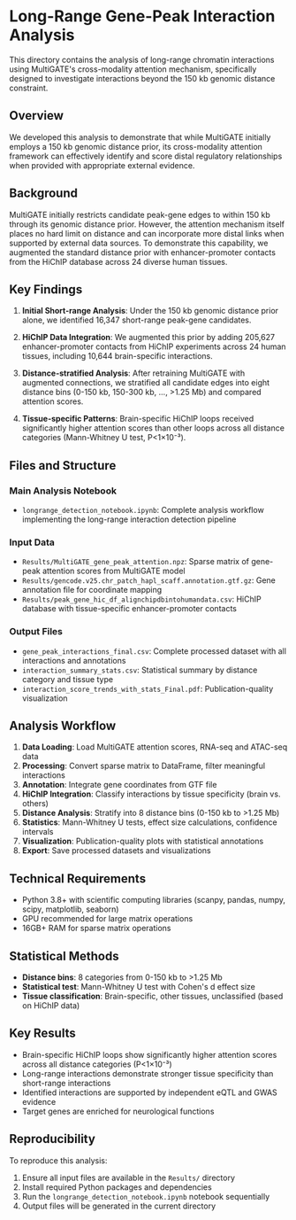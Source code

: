 # Long-Range Gene-Peak Interaction Analysis

This directory contains the analysis of long-range chromatin interactions using MultiGATE's cross-modality attention mechanism, specifically designed to investigate interactions beyond the 150 kb genomic distance constraint.

## Overview

We developed this analysis to demonstrate that while MultiGATE initially employs a 150 kb genomic distance prior, its cross-modality attention framework can effectively identify and score distal regulatory relationships when provided with appropriate external evidence.

## Background

MultiGATE initially restricts candidate peak-gene edges to within 150 kb through its genomic distance prior. However, the attention mechanism itself places no hard limit on distance and can incorporate more distal links when supported by external data sources. To demonstrate this capability, we augmented the standard distance prior with enhancer-promoter contacts from the HiChIP database across 24 diverse human tissues.

## Key Findings

1. **Initial Short-range Analysis**: Under the 150 kb genomic distance prior alone, we identified 16,347 short-range peak-gene candidates.

2. **HiChIP Data Integration**: We augmented this prior by adding 205,627 enhancer-promoter contacts from HiChIP experiments across 24 human tissues, including 10,644 brain-specific interactions.

3. **Distance-stratified Analysis**: After retraining MultiGATE with augmented connections, we stratified all candidate edges into eight distance bins (0-150 kb, 150-300 kb, ..., >1.25 Mb) and compared attention scores.

4. **Tissue-specific Patterns**: Brain-specific HiChIP loops received significantly higher attention scores than other loops across all distance categories (Mann-Whitney U test, P<1×10⁻³).



## Files and Structure

### Main Analysis Notebook
- `longrange_detection_notebook.ipynb`: Complete analysis workflow implementing the long-range interaction detection pipeline

### Input Data
- `Results/MultiGATE_gene_peak_attention.npz`: Sparse matrix of gene-peak attention scores from MultiGATE model
- `Results/gencode.v25.chr_patch_hapl_scaff.annotation.gtf.gz`: Gene annotation file for coordinate mapping
- `Results/peak_gene_hic_df_alignchipdbintohumandata.csv`: HiChIP database with tissue-specific enhancer-promoter contacts

### Output Files
- `gene_peak_interactions_final.csv`: Complete processed dataset with all interactions and annotations
- `interaction_summary_stats.csv`: Statistical summary by distance category and tissue type
- `interaction_score_trends_with_stats_Final.pdf`: Publication-quality visualization

## Analysis Workflow

1. **Data Loading**: Load MultiGATE attention scores, RNA-seq and ATAC-seq data
2. **Processing**: Convert sparse matrix to DataFrame, filter meaningful interactions
3. **Annotation**: Integrate gene coordinates from GTF file
4. **HiChIP Integration**: Classify interactions by tissue specificity (brain vs. others)
5. **Distance Analysis**: Stratify into 8 distance bins (0-150 kb to >1.25 Mb)
6. **Statistics**: Mann-Whitney U tests, effect size calculations, confidence intervals
7. **Visualization**: Publication-quality plots with statistical annotations
8. **Export**: Save processed datasets and visualizations

## Technical Requirements

- Python 3.8+ with scientific computing libraries (scanpy, pandas, numpy, scipy, matplotlib, seaborn)
- GPU recommended for large matrix operations
- 16GB+ RAM for sparse matrix operations

## Statistical Methods

- **Distance bins**: 8 categories from 0-150 kb to >1.25 Mb
- **Statistical test**: Mann-Whitney U test with Cohen's d effect size
- **Tissue classification**: Brain-specific, other tissues, unclassified (based on HiChIP data)

## Key Results

- Brain-specific HiChIP loops show significantly higher attention scores across all distance categories (P<1×10⁻³)
- Long-range interactions demonstrate stronger tissue specificity than short-range interactions
- Identified interactions are supported by independent eQTL and GWAS evidence
- Target genes are enriched for neurological functions

## Reproducibility

To reproduce this analysis:

1. Ensure all input files are available in the `Results/` directory
2. Install required Python packages and dependencies
3. Run the `longrange_detection_notebook.ipynb` notebook sequentially
4. Output files will be generated in the current directory



